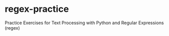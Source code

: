 # regex-practice
Practice Exercises for Text Processing with Python and Regular Expressions (regex)
